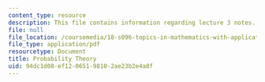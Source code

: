 ```yaml
---
content_type: resource
description: This file contains information regarding lecture 3 notes.
file: null
file_location: /coursemedia/18-s096-topics-in-mathematics-with-applications-in-finance-fall-2013/94dc1d08ef12065198102ae23b2e4a8f_MIT18_S096F13_lecnote3.pdf
file_type: application/pdf
resourcetype: Document
title: Probability Theory
uid: 94dc1d08-ef12-0651-9810-2ae23b2e4a8f
---
```

